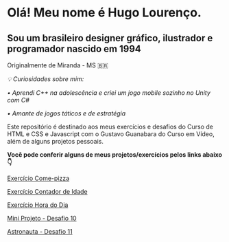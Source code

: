 # Olá! Meu nome é Hugo Lourenço.
 ##  Sou um brasileiro designer gráfico, ilustrador e programador nascido em 1994
 
 Originalmente de Miranda - MS 🇧🇷

*💡 Curiosidades sobre mim:*
 
*• Aprendi C++ na adolescência e criei um jogo mobile sozinho no Unity com C#*

*• Amante de jogos táticos e de estratégia*


 Este repositório é destinado aos meus exercícios e desafios do Curso de HTML e CSS e Javascript com o Gustavo Guanabara do Curso em Vídeo, além de alguns projetos pessoais.

**Você pode conferir alguns de meus projetos/exercícios pelos links abaixo 👇**

<a target="_blank" href="https://hugofsl.github.io/html-css/javascript/ex003-pizza/index.html"> Exercício Come-pizza</a>

<a target="_blank" href="https://hugofsl.github.io/html-css/javascript/ex002/index.html"> Exercício Contador de Idade</a>

<a target="_blank" href="https://hugofsl.github.io/html-css/javascript/ex001/index.html"> Exercício Hora do Dia</a>

<a target="_blank" href="https://hugofsl.github.io/html-css/desafios/d10/index.html"> Mini Projeto - Desafio 10</a>

<a target="_blank" href="https://hugofsl.github.io/html-css/desafios/d11/index.html"> Astronauta - Desafio 11</a>

 
 
